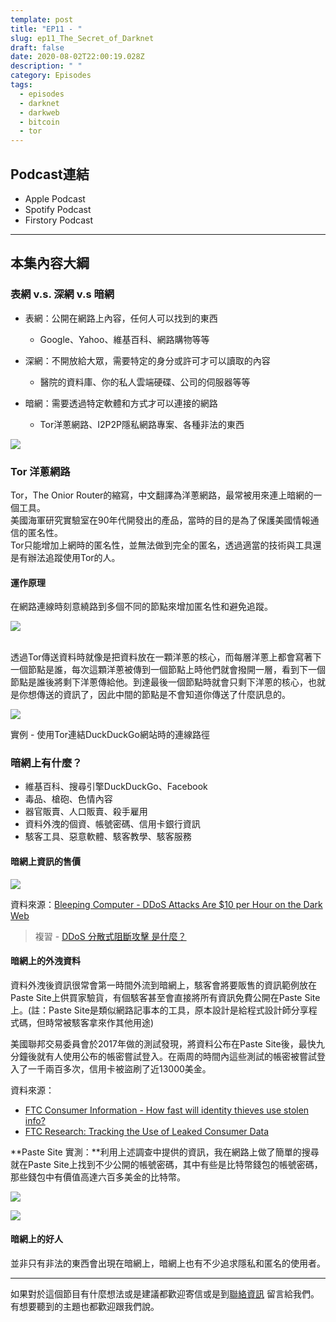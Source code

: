 ```yaml
---
template: post
title: "EP11 - "
slug: ep11_The_Secret_of_Darknet
draft: false
date: 2020-08-02T22:00:19.028Z
description: " "
category: Episodes
tags:
  - episodes
  - darknet
  - darkweb
  - bitcoin
  - tor
---
```

## Podcast連結

* Apple Podcast
* Spotify Podcast
* Firstory Podcast

- - -

## 本集內容大綱

### 表網 v.s. 深網 v.s 暗網

* 表網：公開在網路上內容，任何人可以找到的東西

  * Google、Yahoo、維基百科、網路購物等等
* 深網：不開放給大眾，需要特定的身分或許可才可以讀取的內容

  * 醫院的資料庫、你的私人雲端硬碟、公司的伺服器等等
* 暗網：需要透過特定軟體和方式才可以連接的網路

  * Tor洋蔥網路、I2P2P隱私網路專案、各種非法的東西

![](/media/darkweb_iceberg.png)

### Tor 洋蔥網路

Tor，The Onior Router的縮寫，中文翻譯為洋蔥網路，最常被用來連上暗網的一個工具。\
美國海軍研究實驗室在90年代開發出的產品，當時的目的是為了保護美國情報通信的匿名性。\
Tor只能增加上網時的匿名性，並無法做到完全的匿名，透過適當的技術與工具還是有辦法追蹤使用Tor的人。

#### 運作原理

在網路連線時刻意繞路到多個不同的節點來增加匿名性和避免追蹤。

![](/media/darkweb_tor.png)

\
透過Tor傳送資料時就像是把資料放在一顆洋蔥的核心，而每層洋蔥上都會寫著下一個節點是誰，每次這顆洋蔥被傳到一個節點上時他們就會撥開一層，看到下一個節點是誰後將剩下洋蔥傳給他。到達最後一個節點時就會只剩下洋蔥的核心，也就是你想傳送的資訊了，因此中間的節點是不會知道你傳送了什麼訊息的。

![](/media/darkweb_duckpath.jpg)

實例 - 使用Tor連結DuckDuckGo網站時的連線路徑

### 暗網上有什麼？

* 維基百科、搜尋引擎DuckDuckGo、Facebook
* 毒品、槍砲、色情內容
* 器官販賣、人口販賣、殺手雇用
* 資料外洩的個資、帳號密碼、信用卡銀行資訊
* 駭客工具、惡意軟體、駭客教學、駭客服務

#### 暗網上資訊的售價

![](/media/darkweb_price.jpg)

資料來源：[Bleeping Computer - DDoS Attacks Are $10 per Hour on the Dark Web](https://www.bleepingcomputer.com/news/security/ddos-attacks-are-10-per-hour-on-the-dark-web/)

> 複習 - [DDoS 分散式阻斷攻擊 是什麼？](/posts/EP2-what-is-infosec#可用性)

#### 暗網上的外洩資料

資料外洩後資訊很常會第一時間外流到暗網上，駭客會將要販售的資訊範例放在Paste Site上供買家驗貨，有個駭客甚至會直接將所有資訊免費公開在Paste Site上。(註：Paste Site是類似網路記事本的工具，原本設計是給程式設計師分享程式碼，但時常被駭客拿來作其他用途)

美國聯邦交易委員會於2017年做的測試發現，將資料公布在Paste Site後，最快九分鐘後就有人使用公布的帳密嘗試登入。在兩周的時間內這些測試的帳密被嘗試登入了一千兩百多次，信用卡被盜刷了近13000美金。

資料來源：

* [FTC Consumer Information - How fast will identity thieves use stolen info?](https://www.consumer.ftc.gov/blog/2017/05/how-fast-will-identity-thieves-use-stolen-info)
* [FTC Research: Tracking the Use of Leaked Consumer Data](https://www.ftc.gov/system/files/documents/public_events/987523/ftc-leakeddataresearch-slides.pdf)

**Paste Site 實測：**利用上述調查中提供的資訊，我在網路上做了簡單的搜尋就在Paste Site上找到不少公開的帳號密碼，其中有些是比特幣錢包的帳號密碼，那些錢包中有價值高達六百多美金的比特幣。

![](/media/darkweb_pastebin.jpg)

![](/media/darkweb_yourcoin.jpg)

#### 暗網上的好人

並非只有非法的東西會出現在暗網上，暗網上也有不少追求隱私和匿名的使用者。

- - -

如果對於這個節目有什麼想法或是建議都歡迎寄信或是到[聯絡資訊](/pages/contacts) 留言給我們。 有想要聽到的主題也都歡迎跟我們說。